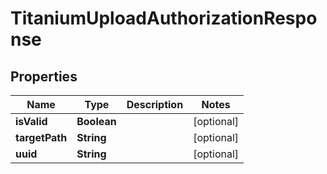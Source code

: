 

# TitaniumUploadAuthorizationResponse


## Properties

| Name | Type | Description | Notes |
|------------ | ------------- | ------------- | -------------|
|**isValid** | **Boolean** |  |  [optional] |
|**targetPath** | **String** |  |  [optional] |
|**uuid** | **String** |  |  [optional] |




